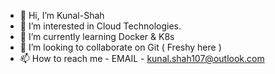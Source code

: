 - 👋 Hi, I’m Kunal-Shah
- 👀 I’m interested in Cloud Technologies.
- 🌱 I’m currently learning Docker & K8s
- 💞️ I’m looking to collaborate on Git ( Freshy here )
- 📫 How to reach me - EMAIL - kunal.shah107@outlook.com

<!---
Kunal-Shah107/Kunal-Shah107 is a ✨ special ✨ repository because its `README.md` (this file) appears on your GitHub profile.
You can click the Preview link to take a look at your changes.
--->
